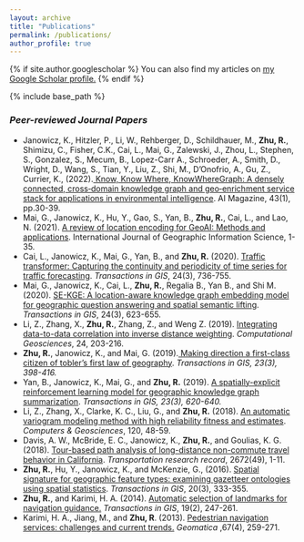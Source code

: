 ```yaml
---
layout: archive
title: "Publications"
permalink: /publications/
author_profile: true
---
```


{% if site.author.googlescholar %}
  You can also find my articles on <u><a href="{{site.author.googlescholar}}">my Google Scholar profile</a>.</u>
{% endif %}

{% include base_path %}

<!-- {% for post in site.publications reversed %}
  {% include archive-single.html %}
{% endfor %} -->

<h3> <i>Peer-reviewed Journal Papers </i></h3>
<ul>
   <li>Janowicz, K., Hitzler, P., Li, W., Rehberger, D., Schildhauer, M., <strong>Zhu, R.</strong>, Shimizu, C., Fisher, C.K., Cai, L., Mai, G., Zalewski, J., Zhou, L., Stephen, S., Gonzalez, S., Mecum, B., Lopez-Carr A.,  Schroeder, A., Smith, D., Wright, D., Wang, S., Tian, Y., Liu, Z., Shi, M., D’Onofrio, A., Gu, Z., Currier, K., (2022).<a href="https://onlinelibrary.wiley.com/doi/pdf/10.1002/aaai.12043"> Know, Know Where, KnowWhereGraph: A densely connected, cross‐domain knowledge graph and geo‐enrichment service stack for applications in environmental intelligence</a>. AI Magazine, 43(1), pp.30-39.</li>
   <li>Mai, G., Janowicz, K., Hu, Y., Gao, S., Yan, B., <strong>Zhu, R.</strong>, Cai, L., and Lao, N. (2021). <a href="https://arxiv.org/abs/2111.04006">A review of location encoding for GeoAI: Methods and applications</a>. International Journal of Geographic Information Science, 1-35. </li>
   <li>Cai, L., Janowicz, K., Mai, G., Yan, B., and <strong>Zhu, R.</strong> (2020). <a href="https://onlinelibrary.wiley.com/doi/full/10.1111/tgis.12644">Traffic transformer: Capturing the continuity and periodicity of time series for traffic forecasting</a>. <i>Transactions in GIS</i>, 24(3), 736-755. </li>
   <li> Mai, G., Janowicz, K., Cai, L., <strong>Zhu, R.</strong>, Regalia B., Yan B., and Shi M. (2020). <a href="https://onlinelibrary.wiley.com/doi/full/10.1111/tgis.12629">SE-KGE: A location-aware knowledge graph embedding model for geographic question answering and spatial semantic lifting</a>. <i>Transactions in GIS</i>, 24(3), 623-655. </li>
	<li>Li, Z., Zhang, X., <strong>Zhu, R.</strong>, Zhang, Z., and Weng Z. (2019). <a href="https://link.springer.com/article/10.1007/s10596-019-09913-9">Integrating data-to-data correlation into inverse distance weighting</a>. <i>Computational Geosciences</i>, 24, 203-216. </li>
	<li><strong>Zhu, R.</strong>, Janowicz, K., and Mai, G. (2019).<a href="http://geog.ucsb.edu/~zhu/papers/TGIS_Special2019_DirTFL.pdf"> Making direction a first-class citizen of tobler’s first law of geography</a>. <i>Transactions in GIS, 23(3), 398-416.</i> </li>
	<li>Yan, B., Janowicz, K., Mai, G., and <strong>Zhu, R.</strong> (2019). <a href="http://geog.ucsb.edu/~boyan/gkg_rl.pdf">A spatially-explicit reinforcement learning model for geographic knowledge graph summarization</a>. <i>Transactions in GIS, 23(3), 620-640.</i> </li>
	<li>Li, Z., Zhang, X., Clarke, K. C., Liu, G., and <strong>Zhu, R.</strong> (2018). <a href="https://www.sciencedirect.com/science/article/pii/S0098300418300074">An automatic variogram modeling method with high reliability fitness and estimates</a>. <i>Computers & Geosciences</i>, 120, 48-59.</li>	
	<li>Davis, A. W., McBride, E. C., Janowicz, K., <strong>Zhu, R.</strong>, and Goulias, K. G. (2018). <a href="https://www.researchgate.net/publication/325715401_Tour-Based_Path_Analysis_of_Long-Distance_Non-Commute_Travel_Behavior_in_California">Tour-based path analysis of long-distance non-commute travel behavior in California</a>. <i>Transportation research record</i>, 2672(49), 1-11.</li>
	<li><strong>Zhu, R.</strong>, Hu, Y., Janowicz, K., and McKenzie, G., (2016). <a href="http://geog.ucsb.edu/~zhu/papers/TGIS2016_SpatialSig.pdf">Spatial signature for geographic feature types: examining gazetteer ontologies using spatial statistics</a>. <i>Transactions in GIS</i>, 20(3), 333-355.</li>
	<li><strong>Zhu, R.</strong>, and Karimi, H. A. (2014). <a href="https://onlinelibrary.wiley.com/doi/full/10.1111/tgis.12095">Automatic selection of landmarks for navigation guidance.</a> <i>Transactions in GIS</i>, 19(2), 247-261.</li>
	<li>Karimi, H. A., Jiang, M., and <strong>Zhu, R</strong>. (2013). <a href="http://www.nrcresearchpress.com/doi/abs/10.5623/cig2013-052#.W6-7J3VKhhE">Pedestrian navigation services: challenges and current trends.</a> <i>Geomatica </i>,67(4), 259-271.</li>
</ul>

